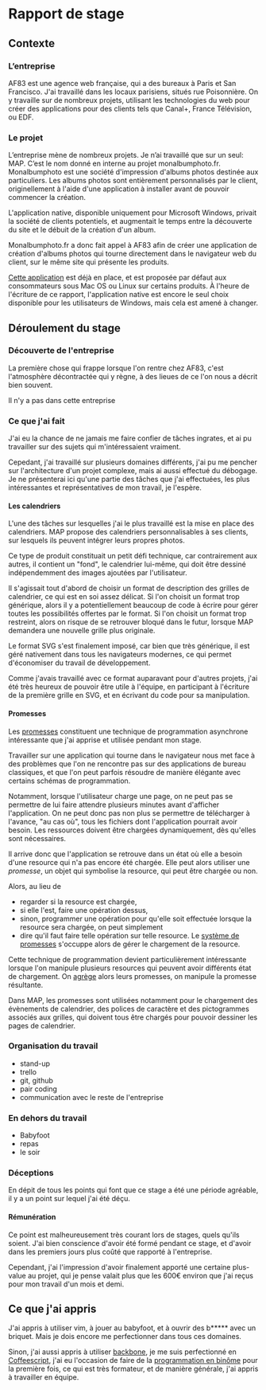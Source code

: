 # Rapport de stage

## Contexte

### L’entreprise

AF83 est une agence web française, qui a des bureaux à Paris et San Francisco.
J'ai travaillé dans les locaux parisiens, situés rue Poisonnière.
On y travaille sur de nombreux projets, utilisant les technologies du web pour
créer des applications pour des clients tels que Canal+, France Télévision, ou EDF.

### Le projet

L’entreprise mène de nombreux projets. Je n’ai travaillé que sur un seul: MAP.
C’est le nom donné en interne au projet monalbumphoto.fr. Monalbumphoto est une
société d'impression d'albums photos destinée aux particuliers. Les albums
photos sont entièrement personnalisés par le client, originellement à l'aide
d'une application à installer avant de pouvoir commencer la création.

L'application native, disponible uniquement pour Microsoft Windows, privait la
société de clients potentiels, et augmentait le temps entre la découverte du
site et le débuit de la création d'un album.

Monalbumphoto.fr a donc fait appel à AF83 afin de créer une application de
création d'albums photos qui tourne directement dans le navigateur web du
client, sur le même site qui présente les produits.

[Cette application](http://www.monalbumphoto.fr/creations/new?reference=RIG_210x297)
est déjà en place, et est proposée par défaut aux consommateurs sous Mac OS ou
Linux sur certains produits. À l'heure de l'écriture de ce rapport,
l'application native est encore le seul choix disponible pour les utilisateurs
de Windows, mais cela est amené à changer.

## Déroulement du stage

### Découverte de l'entreprise

La première chose qui frappe lorsque l'on rentre chez AF83, c'est l'atmosphère
décontractée qui y règne, à des lieues de ce l'on nous a décrit bien souvent.

Il n'y a pas dans cette entreprise

### Ce que j'ai fait

J'ai eu la chance de ne jamais me faire confier de tâches ingrates, et ai pu
travailler sur des sujets qui m'intéressaient vraiment.

Cepedant, j'ai travaillé sur plusieurs domaines différents, j'ai pu me pencher
sur l'architecture d'un projet complexe, mais ai aussi effectué du débogage. Je
ne présenterai ici qu'une partie des tâches que j'ai effectuées, les plus intéressantes
et représentatives de mon travail, je l'espère.

#### Les calendriers
L'une des tâches sur lesquelles j'ai le plus travaillé est la mise en place des calendriers.
MAP propose des calendriers personnalisables à ses clients, sur lesquels ils peuvent
intégrer leurs propres photos.

Ce type de produit constituait un petit défi technique, car contrairement aux autres,
il contient un "fond", le calendrier lui-même, qui doit être dessiné indépendemment
des images ajoutées par l'utilisateur.

Il s'agissait tout d'abord de choisir un format de description des grilles de calendrier,
ce qui est en soi assez délicat. Si l'on choisit un format trop générique, alors
il y a potentiellement beaucoup de code à écrire pour gérer toutes les possibilités
offertes par le format. Si l'on choisit un format trop restreint, alors on risque 
de se retrouver bloqué dans le futur, lorsque MAP demandera une nouvelle grille
plus originale.

Le format SVG s'est finalement imposé, car bien que très générique, il est géré
nativement dans tous les navigateurs modernes, ce qui permet d'économiser du travail de développement.

Comme j'avais travaillé avec ce format auparavant pour d'autres projets, j'ai été
très heureux de pouvoir être utile à l'équipe, en participant à l'écriture de la première
grille en SVG, et en écrivant du code pour sa manipulation.

#### Promesses
Les [promesses](https://fr.wikipedia.org/wiki/Futures_%28informatique%29) constituent
une technique de programmation asynchrone intéressante que j'ai apprise et utilisée
pendant mon stage.

Travailler sur une application qui tourne dans le navigateur nous met face à des
problèmes que l'on ne rencontre pas sur des applications de bureau classiques, et
que l'on peut parfois résoudre de manière élégante avec certains schémas de programmation.

Notamment, lorsque l'utilisateur charge une page, on ne peut pas se permettre de
lui faire attendre plusieurs minutes avant d'afficher l'application. On ne peut
donc pas non plus se permettre de télécharger à l'avance, "au cas où", tous les
fichiers dont l'application pourrait avoir besoin. Les ressources doivent être chargées
dynamiquement, dès qu'elles sont nécessaires.

Il arrive donc que l'application se retrouve dans un état où elle a besoin d'une
resource qui n'a pas encore été chargée. Elle peut alors utiliser une *promesse*,
un objet qui symbolise la resource, qui peut être chargée ou non.

Alors, au lieu de
* regarder si la resource est chargée,
* si elle l'est, faire une opération dessus,
* sinon, programmer une opération pour qu'elle soit effectuée lorsque la resource sera chargée,
on peut simplement
* dire qu'il faut faire telle opération sur telle resource.
Le [système de promesses](https://www.promisejs.org/) s'occuppe alors de gérer
le chargement de la resource.

Cette technique de programmation devient particulièrement intéressante lorsque
l'on manipule plusieurs resources qui peuvent avoir différents état de chargement.
On [agrège](https://www.promisejs.org/patterns/#all) alors leurs promesses, on manipule
la promesse résultante.

Dans MAP, les promesses sont utilisées notamment pour le chargement des évènements
de calendrier, des polices de caractère et des pictogrammes associés aux grilles,
qui doivent tous être chargés pour pouvoir dessiner les pages de calendrier.

### Organisation du travail

* stand-up
* trello
* git, github
* pair coding
* communication avec le reste de l'entreprise

### En dehors du travail
* Babyfoot
* repas
* le soir

### Déceptions

En dépit de tous les points qui font que ce stage a été une période agréable,
il y a un point sur lequel j'ai été déçu.

#### Rémunération
Ce point est malheureusement très courant lors de stages, quels qu'ils soient.
J'ai bien conscience d'avoir été formé pendant ce stage, et d'avoir dans les
premiers jours plus coûté que rapporté à l'entreprise.

Cependant, j'ai l'impression d'avoir finalement apporté une certaine plus-value
au projet, qui je pense valait plus que les 600€ environ que j'ai reçus pour mon
travail d'un mois et demi.

## Ce que j'ai appris

J'ai appris à utiliser vim, à jouer au babyfoot, et à ouvrir des b***** avec un briquet.
Mais je dois encore me perfectionner dans tous ces domaines.

Sinon, j'ai aussi appris à utiliser [backbone](http://backbonejs.org/), je me
suis perfectionné en [Coffeescript](http://coffeescript.org/), j'ai eu
l'occasion de faire de la [programmation en binôme](https://fr.wikipedia.org/wiki/Programmation_en_bin%C3%B4me) pour la
première fois, ce qui est très formateur, et de manière générale, j'ai appris à
travailler en équipe.

